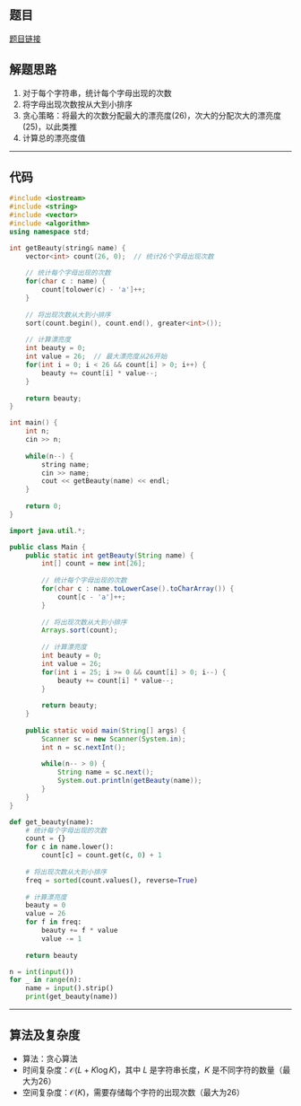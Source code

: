 ## 题目
[题目链接](https://www.nowcoder.com/practice/02cb8d3597cf416d9f6ae1b9ddc4fde3?tpId=37&tqId=36869&sourceUrl=/exam/oj&channenl=wgithub&fromPut=wgithub)

## 解题思路
1. 对于每个字符串，统计每个字母出现的次数
2. 将字母出现次数按从大到小排序
3. 贪心策略：将最大的次数分配最大的漂亮度(26)，次大的分配次大的漂亮度(25)，以此类推
4. 计算总的漂亮度值

---

## 代码

```c++ []
#include <iostream>
#include <string>
#include <vector>
#include <algorithm>
using namespace std;

int getBeauty(string& name) {
    vector<int> count(26, 0);  // 统计26个字母出现次数
    
    // 统计每个字母出现的次数
    for(char c : name) {
        count[tolower(c) - 'a']++;
    }
    
    // 将出现次数从大到小排序
    sort(count.begin(), count.end(), greater<int>());
    
    // 计算漂亮度
    int beauty = 0;
    int value = 26;  // 最大漂亮度从26开始
    for(int i = 0; i < 26 && count[i] > 0; i++) {
        beauty += count[i] * value--;
    }
    
    return beauty;
}

int main() {
    int n;
    cin >> n;
    
    while(n--) {
        string name;
        cin >> name;
        cout << getBeauty(name) << endl;
    }
    
    return 0;
}
```

```java []
import java.util.*;

public class Main {
    public static int getBeauty(String name) {
        int[] count = new int[26];
        
        // 统计每个字母出现的次数
        for(char c : name.toLowerCase().toCharArray()) {
            count[c - 'a']++;
        }
        
        // 将出现次数从大到小排序
        Arrays.sort(count);
        
        // 计算漂亮度
        int beauty = 0;
        int value = 26;
        for(int i = 25; i >= 0 && count[i] > 0; i--) {
            beauty += count[i] * value--;
        }
        
        return beauty;
    }
    
    public static void main(String[] args) {
        Scanner sc = new Scanner(System.in);
        int n = sc.nextInt();
        
        while(n-- > 0) {
            String name = sc.next();
            System.out.println(getBeauty(name));
        }
    }
}
```

```python []
def get_beauty(name):
    # 统计每个字母出现的次数
    count = {}
    for c in name.lower():
        count[c] = count.get(c, 0) + 1
    
    # 将出现次数从大到小排序
    freq = sorted(count.values(), reverse=True)
    
    # 计算漂亮度
    beauty = 0
    value = 26
    for f in freq:
        beauty += f * value
        value -= 1
    
    return beauty

n = int(input())
for _ in range(n):
    name = input().strip()
    print(get_beauty(name))
```

---

## 算法及复杂度
- 算法：贪心算法
- 时间复杂度：$\mathcal{O}(L + K\log K)$，其中 $L$ 是字符串长度，$K$ 是不同字符的数量（最大为26）
- 空间复杂度：$\mathcal{O}(K)$，需要存储每个字符的出现次数（最大为26）
